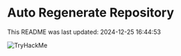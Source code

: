 # Auto Regenerate Repository

This README was last updated: 2024-12-25 16:44:53

 ![TryHackMe](https://tryhackme.com/badge/533634)